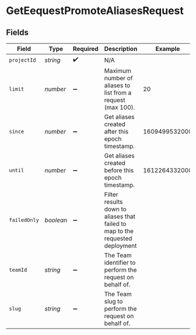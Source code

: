 # GetEequestPromoteAliasesRequest


## Fields

| Field                                                                         | Type                                                                          | Required                                                                      | Description                                                                   | Example                                                                       |
| ----------------------------------------------------------------------------- | ----------------------------------------------------------------------------- | ----------------------------------------------------------------------------- | ----------------------------------------------------------------------------- | ----------------------------------------------------------------------------- |
| `projectId`                                                                   | *string*                                                                      | :heavy_check_mark:                                                            | N/A                                                                           |                                                                               |
| `limit`                                                                       | *number*                                                                      | :heavy_minus_sign:                                                            | Maximum number of aliases to list from a request (max 100).                   | 20                                                                            |
| `since`                                                                       | *number*                                                                      | :heavy_minus_sign:                                                            | Get aliases created after this epoch timestamp.                               | 1609499532000                                                                 |
| `until`                                                                       | *number*                                                                      | :heavy_minus_sign:                                                            | Get aliases created before this epoch timestamp.                              | 1612264332000                                                                 |
| `failedOnly`                                                                  | *boolean*                                                                     | :heavy_minus_sign:                                                            | Filter results down to aliases that failed to map to the requested deployment |                                                                               |
| `teamId`                                                                      | *string*                                                                      | :heavy_minus_sign:                                                            | The Team identifier to perform the request on behalf of.                      |                                                                               |
| `slug`                                                                        | *string*                                                                      | :heavy_minus_sign:                                                            | The Team slug to perform the request on behalf of.                            |                                                                               |